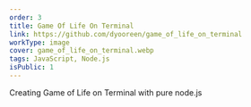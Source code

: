 ```yaml
---
order: 3
title: Game Of Life On Terminal
link: https://github.com/dyooreen/game_of_life_on_terminal
workType: image
cover: game_of_life_on_terminal.webp
tags: JavaScript, Node.js
isPublic: 1
---
```


Creating Game of Life on Terminal with pure node.js
